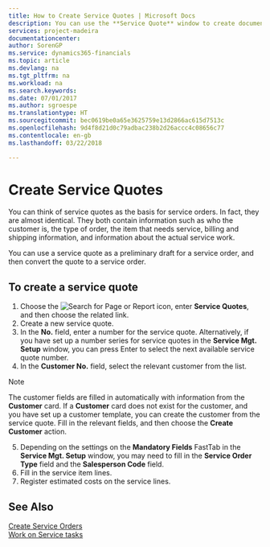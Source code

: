 ```yaml
---
title: How to Create Service Quotes | Microsoft Docs
description: You can use the **Service Quote** window to create documents where you enter information about a service, such as repairs and maintenance, on service items by customer request. You can use a service quote as a preliminary draft for a service order, and then convert the quote to a service order.
services: project-madeira
documentationcenter: 
author: SorenGP
ms.service: dynamics365-financials
ms.topic: article
ms.devlang: na
ms.tgt_pltfrm: na
ms.workload: na
ms.search.keywords: 
ms.date: 07/01/2017
ms.author: sgroespe
ms.translationtype: HT
ms.sourcegitcommit: bec0619be0a65e3625759e13d2866ac615d7513c
ms.openlocfilehash: 9d4f8d21d0c79adbac238b2d26accc4c08656c77
ms.contentlocale: en-gb
ms.lasthandoff: 03/22/2018

---
```

# <a name="create-service-quotes"></a>Create Service Quotes
You can think of service quotes as the basis for service orders. In fact, they are almost identical. They both contain information such as who the customer is, the type of order, the item that needs service, billing and shipping information, and information about the actual service work.
 
You can use a service quote as a preliminary draft for a service order, and then convert the quote to a service order.  
  
## <a name="to-create-a-service-quote"></a>To create a service quote  
1. Choose the ![Search for Page or Report](media/ui-search/search_small.png "Search for Page or Report icon") icon, enter **Service Quotes**, and then choose the related link.  
2. Create a new service quote.  
3. In the **No.** field, enter a number for the service quote. Alternatively, if you have set up a number series for service quotes in the **Service Mgt. Setup** window, you can press Enter to select the next available service quote number.  
4. In the **Customer No.**  field, select the relevant customer from the list.  

  > [!Note]  
  >  The customer fields are filled in automatically with information from the **Customer** card. If a **Customer** card does not exist for the customer, and you have set up a customer template, you can create the customer from the service quote. Fill in the relevant fields, and then choose the **Create Customer** action.  
  
5. Depending on the settings on the **Mandatory Fields** FastTab in the **Service Mgt. Setup** window, you may need to fill in the **Service Order Type** field and the **Salesperson Code** field.  
6. Fill in the service item lines.  
7. Register estimated costs on the service lines.  
  
## <a name="see-also"></a>See Also  
[Create Service Orders](service-how-to-create-service-orders.md)  
[Work on Service tasks](service-how-to-work-on-service-tasks.md)  

 

